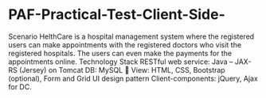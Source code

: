 # PAF-Practical-Test-Client-Side-
Scenario
HelthCare is a hospital management system where the registered users can make appointments with the registered doctors who visit the registered hospitals. The users can even make the payments for the appointments online.
Technology Stack
RESTful web service: Java – JAX-RS (Jersey) on Tomcat 
DB: MySQL  View: HTML, CSS, Bootstrap (optional), Form and Grid UI design pattern 
Client-components: jQuery, Ajax for DC. 
